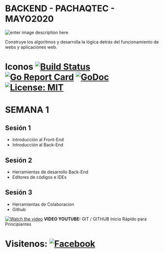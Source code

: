 # BACKEND - PACHAQTEC - MAYO2020

![enter image description here](https://www.pachaqtec.edu.pe/img/whatsappImageBE.png)

Construye los algoritmos y desarrolla la lógica detrás del funcionamiento de webs y aplicaciones web.
# Iconos [![Build Status](https://travis-ci.com/shomali11/go-interview.svg?branch=master)](https://travis-ci.com/shomali11/go-interview) [![Go Report Card](https://goreportcard.com/badge/github.com/shomali11/go-interview)](https://goreportcard.com/report/github.com/shomali11/go-interview) [![GoDoc](https://godoc.org/github.com/shomali11/go-interview?status.svg)](https://godoc.org/github.com/shomali11/go-interview) [![License: MIT](https://img.shields.io/badge/License-MIT-yellow.svg)](https://opensource.org/licenses/MIT)

# SEMANA 1

## Sesión 1

- Introducción al Front-End  
- Introducción al Back-End  


## Sesión 2

- Herramientas de desarrollo Back-End
- Editores de códigos e IDEs

## Sesión 3

- Herramientas de Colaboracion 
- Github

[![Watch the video](https://cdn.icon-icons.com/icons2/195/PNG/256/YouTube_23392.png)](https://www.youtube.com/watch?v=hWglK8nWh60)
**VIDEO YOUTUBE:** GIT / GITHUB Inicio Rápido para Principiantes 

# Visitenos: [![Facebook](https://icon-icons.com/icons2/1269/PNG/64/1497553311-103_84832.png)](https://fb.com)



